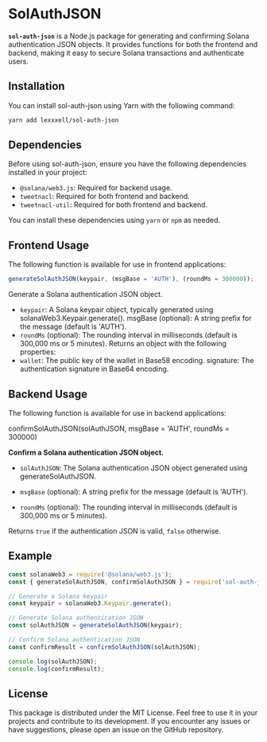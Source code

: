 # SolAuthJSON

**`sol-auth-json`** is a Node.js package for generating and confirming Solana authentication JSON objects. It provides functions for both the frontend and backend, making it easy to secure Solana transactions and authenticate users.

## Installation

You can install sol-auth-json using Yarn with the following command:

```sh
yarn add lexxxell/sol-auth-json
```

## Dependencies

Before using sol-auth-json, ensure you have the following dependencies installed in your project:

- `@solana/web3.js`: Required for backend usage.
- `tweetnacl`: Required for both frontend and backend.
- `tweetnacl-util`: Required for both frontend and backend.

You can install these dependencies using `yarn` or `npm` as needed.

## Frontend Usage

The following function is available for use in frontend applications:

```js
generateSolAuthJSON(keypair, (msgBase = 'AUTH'), (roundMs = 300000));
```

Generate a Solana authentication JSON object.

- `keypair`: A Solana keypair object, typically generated using solanaWeb3.Keypair.generate().
  msgBase (optional): A string prefix for the message (default is 'AUTH').
- `roundMs` (optional): The rounding interval in milliseconds (default is 300,000 ms or 5 minutes).
  Returns an object with the following properties:
- `wallet`: The public key of the wallet in Base58 encoding.
  signature: The authentication signature in Base64 encoding.

## Backend Usage

The following function is available for use in backend applications:

confirmSolAuthJSON(solAuthJSON, msgBase = 'AUTH', roundMs = 300000)

**Confirm a Solana authentication JSON object.**

- `solAuthJSON`: The Solana authentication JSON object generated using generateSolAuthJSON.

- `msgBase` (optional): A string prefix for the message (default is 'AUTH').

- `roundMs` (optional): The rounding interval in milliseconds (default is 300,000 ms or 5 minutes).

Returns `true` if the authentication JSON is valid, `false` otherwise.

## Example

```js
const solanaWeb3 = require('@solana/web3.js');
const { generateSolAuthJSON, confirmSolAuthJSON } = require('sol-auth-json');

// Generate a Solana keypair
const keypair = solanaWeb3.Keypair.generate();

// Generate Solana authentication JSON
const solAuthJSON = generateSolAuthJSON(keypair);

// Confirm Solana authentication JSON
const confirmResult = confirmSolAuthJSON(solAuthJSON);

console.log(solAuthJSON);
console.log(confirmResult);
```

## License

This package is distributed under the MIT License. Feel free to use it in your projects and contribute to its development. If you encounter any issues or have suggestions, please open an issue on the GitHub repository.
